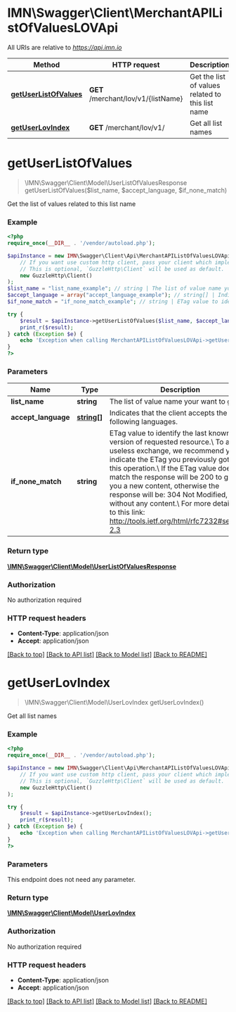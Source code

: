 # IMN\Swagger\Client\MerchantAPIListOfValuesLOVApi

All URIs are relative to *https://api.imn.io*

Method | HTTP request | Description
------------- | ------------- | -------------
[**getUserListOfValues**](MerchantAPIListOfValuesLOVApi.md#getUserListOfValues) | **GET** /merchant/lov/v1/{listName} | Get the list of values related to this list name
[**getUserLovIndex**](MerchantAPIListOfValuesLOVApi.md#getUserLovIndex) | **GET** /merchant/lov/v1/ | Get all list names


# **getUserListOfValues**
> \IMN\Swagger\Client\Model\UserListOfValuesResponse getUserListOfValues($list_name, $accept_language, $if_none_match)

Get the list of values related to this list name

### Example
```php
<?php
require_once(__DIR__ . '/vendor/autoload.php');

$apiInstance = new IMN\Swagger\Client\Api\MerchantAPIListOfValuesLOVApi(
    // If you want use custom http client, pass your client which implements `GuzzleHttp\ClientInterface`.
    // This is optional, `GuzzleHttp\Client` will be used as default.
    new GuzzleHttp\Client()
);
$list_name = "list_name_example"; // string | The list of value name your want to get
$accept_language = array("accept_language_example"); // string[] | Indicates that the client accepts the following languages.
$if_none_match = "if_none_match_example"; // string | ETag value to identify the last known version of requested resource.\\ To avoid useless exchange, we recommend you to indicate the ETag you previously got from this operation.\\ If the ETag value does not match the response will be 200 to give you a new content, otherwise the response will be: 304 Not Modified, without any content.\\ For more details go to this link: http://tools.ietf.org/html/rfc7232#section-2.3

try {
    $result = $apiInstance->getUserListOfValues($list_name, $accept_language, $if_none_match);
    print_r($result);
} catch (Exception $e) {
    echo 'Exception when calling MerchantAPIListOfValuesLOVApi->getUserListOfValues: ', $e->getMessage(), PHP_EOL;
}
?>
```

### Parameters

Name | Type | Description  | Notes
------------- | ------------- | ------------- | -------------
 **list_name** | **string**| The list of value name your want to get |
 **accept_language** | [**string[]**](../Model/string.md)| Indicates that the client accepts the following languages. | [optional]
 **if_none_match** | **string**| ETag value to identify the last known version of requested resource.\\ To avoid useless exchange, we recommend you to indicate the ETag you previously got from this operation.\\ If the ETag value does not match the response will be 200 to give you a new content, otherwise the response will be: 304 Not Modified, without any content.\\ For more details go to this link: http://tools.ietf.org/html/rfc7232#section-2.3 | [optional]

### Return type

[**\IMN\Swagger\Client\Model\UserListOfValuesResponse**](../Model/UserListOfValuesResponse.md)

### Authorization

No authorization required

### HTTP request headers

 - **Content-Type**: application/json
 - **Accept**: application/json

[[Back to top]](#) [[Back to API list]](../../README.md#documentation-for-api-endpoints) [[Back to Model list]](../../README.md#documentation-for-models) [[Back to README]](../../README.md)

# **getUserLovIndex**
> \IMN\Swagger\Client\Model\UserLovIndex getUserLovIndex()

Get all list names

### Example
```php
<?php
require_once(__DIR__ . '/vendor/autoload.php');

$apiInstance = new IMN\Swagger\Client\Api\MerchantAPIListOfValuesLOVApi(
    // If you want use custom http client, pass your client which implements `GuzzleHttp\ClientInterface`.
    // This is optional, `GuzzleHttp\Client` will be used as default.
    new GuzzleHttp\Client()
);

try {
    $result = $apiInstance->getUserLovIndex();
    print_r($result);
} catch (Exception $e) {
    echo 'Exception when calling MerchantAPIListOfValuesLOVApi->getUserLovIndex: ', $e->getMessage(), PHP_EOL;
}
?>
```

### Parameters
This endpoint does not need any parameter.

### Return type

[**\IMN\Swagger\Client\Model\UserLovIndex**](../Model/UserLovIndex.md)

### Authorization

No authorization required

### HTTP request headers

 - **Content-Type**: application/json
 - **Accept**: application/json

[[Back to top]](#) [[Back to API list]](../../README.md#documentation-for-api-endpoints) [[Back to Model list]](../../README.md#documentation-for-models) [[Back to README]](../../README.md)

